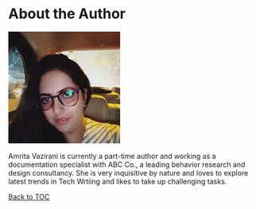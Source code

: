 # About the Author

![Amrita Vazirani](assets/images/Amrita.png)
     

Amrita Vazirani is currently a part-time author and working as a documentation specialist with ABC Co., a leading behavior research and design consultancy. She is very inquisitive by nature and loves to explore latest trends in Tech Wrtiing and likes to take up challenging tasks.

[Back to TOC](table_of_contents.md)